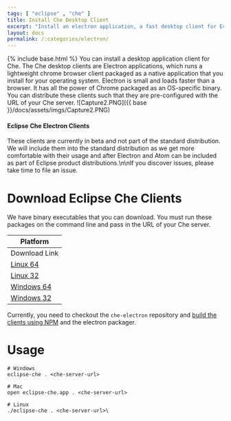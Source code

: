 ```yaml
---
tags: [ "eclipse" , "che" ]
title: Install Che Desktop Client
excerpt: "Install an electron application, a fast desktop client for Eclipse Che"
layout: docs
permalink: /:categories/electron/
---
```

{% include base.html %}
You can install a desktop application client for Che. The Che desktop clients are Electron applications, which runs a lightweight chrome browser client packaged as a native application that you install for your operating system. Electron is small and loads faster than a browser. It has all the power of Chrome packaged as an OS-specific binary. You can distribute these clients such that they are pre-configured with the URL of your Che server.
![Capture2.PNG]({{ base }}/docs/assets/imgs/Capture2.PNG)

#### Eclipse Che Electron Clients
These clients are currently in beta and not part of the standard distribution. We will include them into the standard distribution as we get more comfortable with their usage and after Electron and Atom can be included as part of Eclipse product distributions.\n\nIf you discover issues, please take time to file an issue.  


# Download Eclipse Che Clients  
We have binary executables that you can download. You must run these packages on the command line and pass in the URL of your Che server.

| Platform   
| ---
| Download Link   
| [Linux 64](https://github.com/TylerJewell/che-electron/releases/download/4.0.0-beta/eclipse-che-electron-linux64.zip)   
| [Linux 32](https://github.com/TylerJewell/che-electron/releases/download/4.0.0-beta/eclipse-che-electron-linux32.zip)   
| [Windows 64](https://github.com/TylerJewell/che-electron/releases/download/4.0.0-beta/eclipse-che-electron-win64.zip)   
| [Windows 32](https://github.com/TylerJewell/che-electron/releases/download/4.0.0-beta/eclipse-che-electron-win32.zip)   

Currently, you need to checkout the `che-electron` repository and [build the clients using NPM](https://github.com/TylerJewell/che-electron) and the electron packager.
# Usage  

```shell  
# Windows
eclipse-che . <che-server-url>

# Mac
open eclipse-che.app . <che-server-url>

# Linux
./eclipse-che . <che-server-url>\
```
